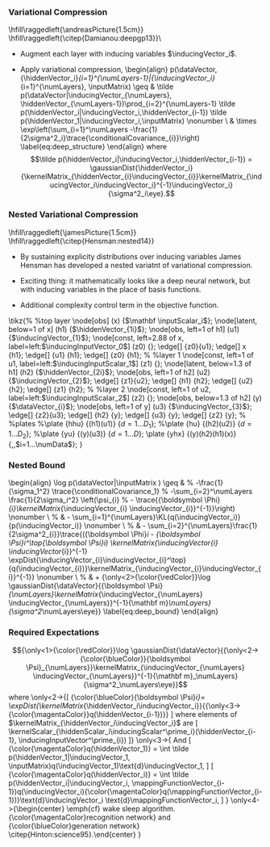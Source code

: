 ### Variational Compression

\hfill\raggedleft{\andreasPicture{1.5cm}}\
\hfill\raggedleft{\citep{Damianou:deepgp13}}\

-   Augment each layer with inducing variables $\inducingVector_i$.

-   Apply variational compression, \begin{align}
          p(\dataVector, \{\hiddenVector_i\}_{i=1}^{\numLayers-1}|\{\inducingVector_i\}_{i=1}^{\numLayers}, \inputMatrix) \geq & 
          \tilde p(\dataVector|\inducingVector_{\numLayers}, \hiddenVector_{\numLayers-1})\prod_{i=2}^{\numLayers-1} \tilde p(\hiddenVector_i|\inducingVector_i,\hiddenVector_{i-1}) \tilde p(\hiddenVector_1|\inducingVector_i,\inputMatrix) \nonumber \\
          & \times
          \exp\left(\sum_{i=1}^\numLayers -\frac{1}{2\sigma^2_i}\trace{\conditionalCovariance_{i}}\right)
          \label{eq:deep_structure}
        \end{align} where
    $$\tilde p(\hiddenVector_i|\inducingVector_i,\hiddenVector_{i-1})
        = \gaussianDist{\hiddenVector_i}{\kernelMatrix_{\hiddenVector_{i}\inducingVector_{i}}\kernelMatrix_{\inducingVector_i\inducingVector_i}^{-1}\inducingVector_i}{\sigma^2_i\eye}.$$

### Nested Variational Compression

\hfill\raggedleft{\jamesPicture{1.5cm}}\
\hfill\raggedleft{\citep{Hensman:nested14}}

-   By sustaining explicity distributions over inducing variables James
    Hensman has developed a nested variatnt of variational compression.

-   Exciting thing: it mathematically looks like a deep neural network,
    but with inducing variables in the place of basis functions.

-   Additional complexity control term in the objective function.

\tikz{%
        %top layer
        \node[obs] (x) {$\mathbf \inputScalar_i$};
        \node[latent, below=1 of x] (h1) {$\hiddenVector_{1i}$};
        \node[obs, left=1 of h1] (u1) {$\inducingVector_{1}$};
        \node[const, left=2.88 of x, label=left:$\inducingInputVector_0$] (z0) {};
        \edge[] {z0}{u1};
        \edge[] x {h1};
        \edge[] {u1} {h1};
        \edge[] {z0} {h1};
        %
        %layer 1
        \node[const, left=1 of u1, label=left:$\inducingInputScalar_1$] (z1) {};
        \node[latent, below=1.3 of h1] (h2) {$\hiddenVector_{2i}$};
        \node[obs, left=1 of h2] (u2) {$\inducingVector_{2}$};
        \edge[] {z1}{u2};
        \edge[] {h1} {h2};
        \edge[] {u2} {h2};
        \edge[] {z1} {h2};
        %
        %layer 2
        \node[const, left=1 of u2, label=left:$\inducingInputScalar_2$] (z2) {};
        \node[obs, below=1.3 of h2] (y) {$\dataVector_{i}$};
        \node[obs, left=1 of y] (u3) {$\inducingVector_{3}$};
        \edge[] {z2}{u3};
        \edge[] {h2} {y};
        \edge[] {u3} {y};
        \edge[] {z2} {y};
        %
        %plates
        %\plate {hhu} {(h1)(u1)} {$d=1...{D_1}$};
        %\plate {hu} {(h2)(u2)} {$d=1...{D_2}$};
        %\plate {yu} {(y)(u3)} {$d=1...D$};
        \plate {yhx} {(y)(h2)(h1)(x)} {\,\,$i=1...\numData$};
      }

### Nested Bound

\begin{align}
    \log p(\dataVector|\inputMatrix )  \geq &
    %
    -\frac{1}{\sigma_1^2} \trace{\conditionalCovariance_1}
    % 
    -\sum_{i=2}^\numLayers \frac{1}{2\sigma_i^2} \left(\psi_{i}
    % 
    - \trace{{\boldsymbol \Phi}_{i}\kernelMatrix_{\inducingVector_{i} \inducingVector_{i}}^{-1}}\right) \nonumber \\
    %
    & - \sum_{i=1}^{\numLayers}\KL{q(\inducingVector_i)}{p(\inducingVector_i)} \nonumber \\
    %
    & - \sum_{i=2}^{\numLayers}\frac{1}{2\sigma^2_{i}}\trace{({\boldsymbol
        \Phi}_i - {\boldsymbol \Psi}_i^\top{\boldsymbol \Psi}_i)
      \kernelMatrix_{\inducingVector_{i}
        \inducingVector_{i}}^{-1}
      \expDist{\inducingVector_{i}\inducingVector_{i}^\top}{q(\inducingVector_{i})}\kernelMatrix_{\inducingVector_{i}\inducingVector_{i}}^{-1}} \nonumber \\
    %
    & + {\only<2>{\color{\redColor}}\log \gaussianDist{\dataVector}{{\boldsymbol
        \Psi}_{\numLayers}\kernelMatrix_{\inducingVector_{\numLayers}
        \inducingVector_{\numLayers}}^{-1}{\mathbf
        m}_\numLayers}{\sigma^2_\numLayers\eye}}
    \label{eq:deep_bound}
  \end{align}

### Required Expectations

$${\only<1>{\color{\redColor}}\log \gaussianDist{\dataVector}{{\only<2->{\color{\blueColor}}{\boldsymbol
          \Psi}_{\numLayers}}\kernelMatrix_{\inducingVector_{\numLayers}
          \inducingVector_{\numLayers}}^{-1}{\mathbf
          m}_\numLayers}{\sigma^2_\numLayers\eye}}$$ where \only<2->{\[
    {\color{\blueColor}{\boldsymbol \Psi}_i}= \expDist{\kernelMatrix_{\hiddenVector_i\inducingVector_i}}{{\only<3->{\color{\magentaColor}}q(\hiddenVector_{i-1})}}
    \]
  where elements of $\kernelMatrix_{\hiddenVector_i\inducingVector_i}$ are
  \[
  \kernelScalar_{\hiddenScalar_i\inducingScalar^\prime_i}(\hiddenVector_{i-1}, \inducingInputVector^\prime_{i})
  \]} \only<3->{
    And
    \[
      {\color{\magentaColor}q(\hiddenVector_1)} = \int \tilde p(\hiddenVector_1|\inducingVector_1, \inputMatrix)q(\inducingVector_1)\text{d}\inducingVector_1, 
      \]
    \[
      {\color{\magentaColor}q(\hiddenVector_i)} = \int \tilde p(\hiddenVector_i|\inducingVector_i, \mappingFunctionVector_{i-1})q(\inducingVector_i){\color{\magentaColor}q(\mappingFunctionVector_{i-1})}\text{d}\inducingVector_i \text{d}\mappingFunctionVector_i, 
    \]
  }
\only<4->{\begin{center} \emph{cf} wake sleep algorithm. {\color{\magentaColor}recognition network} and {\color{\blueColor}generation network} \citep{Hinton:science95}.\end{center} }



